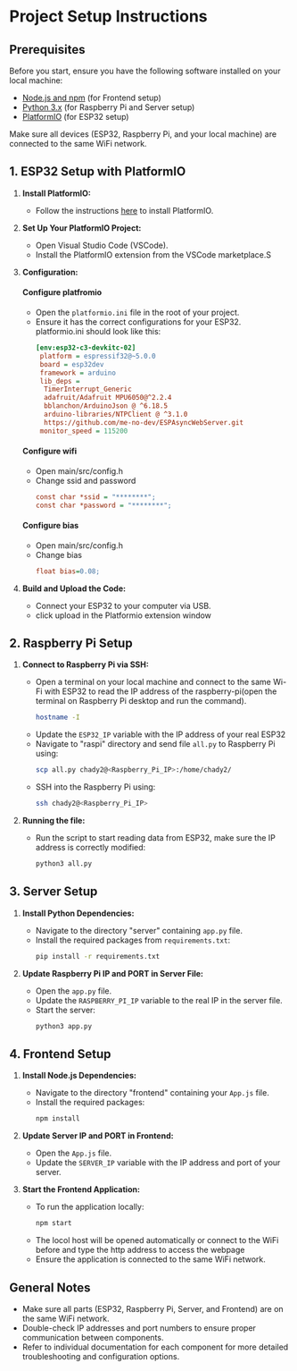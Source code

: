# Project Setup Instructions

## Prerequisites

Before you start, ensure you have the following software installed on your local machine:

- [Node.js and npm](https://nodejs.org/) (for Frontend setup)
- [Python 3.x](https://www.python.org/downloads/) (for Raspberry Pi and Server setup)
- [PlatformIO](https://platformio.org/install) (for ESP32 setup)

Make sure all devices (ESP32, Raspberry Pi, and your local machine) are connected to the same WiFi network.


## 1. ESP32 Setup with PlatformIO

1. **Install PlatformIO:**
   - Follow the instructions [here](https://platformio.org/install) to install PlatformIO.

2. **Set Up Your PlatformIO Project:**
   - Open Visual Studio Code (VSCode).
   - Install the PlatformIO extension from the VSCode marketplace.S

3. **Configuration:**
   #### Configure platfromio
   - Open the `platformio.ini` file in the root of your project.
   - Ensure it has the correct configurations for your ESP32. platformio.ini should look like this:
     ```ini
     [env:esp32-c3-devkitc-02]
      platform = espressif32@~5.0.0
      board = esp32dev
      framework = arduino
      lib_deps = 
	   TimerInterrupt_Generic
	   adafruit/Adafruit MPU6050@^2.2.4
	   bblanchon/ArduinoJson @ ^6.18.5
	   arduino-libraries/NTPClient @ ^3.1.0
	   https://github.com/me-no-dev/ESPAsyncWebServer.git
      monitor_speed = 115200
      ```
   #### Configure wifi
   - Open main/src/config.h
   - Change ssid and password
     ```ini
     const char *ssid = "********";
     const char *password = "********";
     ```
   #### Configure bias 
   - Open main/src/config.h 
   - Change bias 
     ```ini 
     float bias=0.08;
     ```
5. **Build and Upload the Code:**
   - Connect your ESP32 to your computer via USB.
   - click upload in the Platformio extension window

## 2. Raspberry Pi Setup

1. **Connect to Raspberry Pi via SSH:**
   - Open a terminal on your local machine and connect to the same Wi-Fi with ESP32 to read the IP address of the raspberry-pi(open the terminal on Raspberry Pi desktop and run the command).
     ```sh
     hostname -I
     ```    
   - Update the `ESP32_IP` variable with the IP address of your real ESP32
   - Navigate to "raspi" directory and send file `all.py` to Raspberry Pi using:
     ```sh
     scp all.py chady2@<Raspberry_Pi_IP>:/home/chady2/
     ```
   - SSH into the Raspberry Pi using:
     ```sh
     ssh chady2@<Raspberry_Pi_IP>
     ```

2. **Running the file:**
   - Run the script to start reading data from ESP32, make sure the IP address is correctly modified:
     ```sh
     python3 all.py
     ```

## 3. Server Setup

1. **Install Python Dependencies:**
   - Navigate to the directory "server" containing `app.py` file.
   - Install the required packages from `requirements.txt`:
     ```sh
     pip install -r requirements.txt
     ```

2. **Update Raspberry Pi IP and PORT in Server File:**
   - Open the `app.py` file.
   - Update the `RASPBERRY_PI_IP` variable to the real IP in the server file.
   - Start the server:
     ```sh
     python3 app.py
     ```

## 4. Frontend Setup

1. **Install Node.js Dependencies:**
   - Navigate to the directory "frontend" containing your `App.js` file.
   - Install the required packages:
     ```sh
     npm install
     ```

2. **Update Server IP and PORT in Frontend:**
   - Open the `App.js` file.
   - Update the `SERVER_IP` variable with the IP address and port of your server.

3. **Start the Frontend Application:**
   - To run the application locally:
     ```sh
     npm start
     ```
   - The locol host will be opened automatically or connect to the WiFi before and type the http address to access the webpage
   - Ensure the application is connected to the same WiFi network.

## General Notes

- Make sure all parts (ESP32, Raspberry Pi, Server, and Frontend) are on the same WiFi network.
- Double-check IP addresses and port numbers to ensure proper communication between components.
- Refer to individual documentation for each component for more detailed troubleshooting and configuration options.
